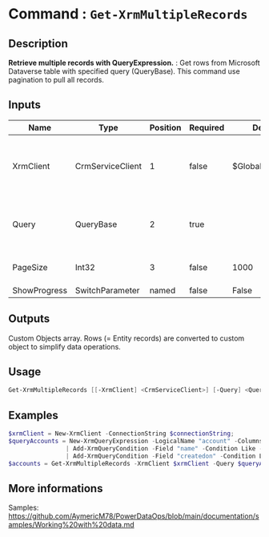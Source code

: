 ﻿# Command : `Get-XrmMultipleRecords` 

## Description

**Retrieve multiple records with QueryExpression.** : Get rows from Microsoft Dataverse table with specified query (QueryBase). 
This command use pagination to pull all records.

## Inputs

Name|Type|Position|Required|Default|Description
----|----|--------|--------|-------|-----------
XrmClient|CrmServiceClient|1|false|$Global:XrmClient|Xrm connector initialized to target instance. Use latest one by default. (CrmServiceClient)
Query|QueryBase|2|true||Query that select and filter data from Microsoft Dataverse table. (QueryBase)
PageSize|Int32|3|false|1000|Specify row count per page to pull. (Default: 1000)
ShowProgress|SwitchParameter|named|false|False|

## Outputs
Custom Objects array. Rows (= Entity records) are converted to custom object to simplify data operations.

## Usage

```Powershell 
Get-XrmMultipleRecords [[-XrmClient] <CrmServiceClient>] [-Query] <QueryBase> [[-PageSize] <Int32>] [-ShowProgress] [<CommonParameters>]
``` 

## Examples

```Powershell 
$xrmClient = New-XrmClient -ConnectionString $connectionString;
$queryAccounts = New-XrmQueryExpression -LogicalName "account" -Columns "*" `
                | Add-XrmQueryCondition -Field "name" -Condition Like -Values "D%" `
                | Add-XrmQueryCondition -Field "createdon" -Condition LastXMonths -Values 20;
$accounts = Get-XrmMultipleRecords -XrmClient $xrmClient -Query $queryAccounts;
``` 

## More informations

Samples: https://github.com/AymericM78/PowerDataOps/blob/main/documentation/samples/Working%20with%20data.md


